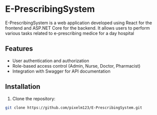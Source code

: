 # E-PrescribingSystem

E-PrescribingSystem is a web application developed using React for the frontend and ASP.NET Core for the backend. It allows users to perform various tasks related to e-prescribing medice for a day hospital

## Features

- User authentication and authorization
- Role-based access control (Admin, Nurse, Doctor, Pharmacist)
- Integration with Swagger for API documentation

## Installation

1. Clone the repository:

```bash
git clone https://github.com/pixelm123/E-PrescribingSystem.git
